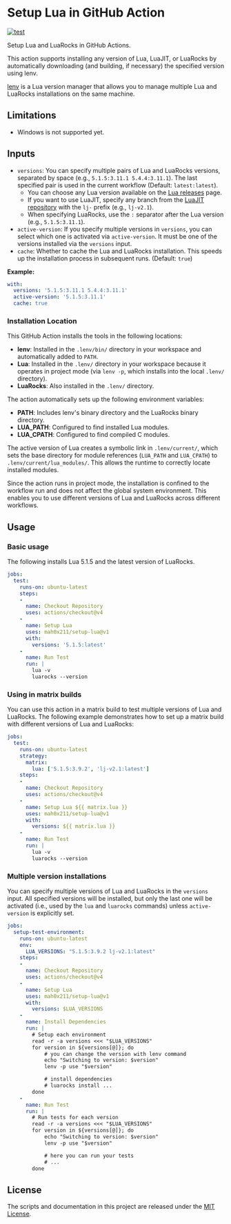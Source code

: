 # Setup Lua in GitHub Action

[![test](https://github.com/mah0x211/setup-lua/actions/workflows/test.yml/badge.svg)](https://github.com/mah0x211/setup-lua/actions/workflows/test.yml)

Setup Lua and LuaRocks in GitHub Actions.

This action supports installing any version of Lua, LuaJIT, or LuaRocks by automatically downloading (and building, if necessary) the specified version using lenv.

[lenv](https://github.com/mah0x211/lenv) is a Lua version manager that allows you to manage multiple Lua and LuaRocks installations on the same machine.


## Limitations

- Windows is not supported yet.


## Inputs


- `versions`:
  You can specify multiple pairs of Lua and LuaRocks versions, separated by space (e.g., `5.1.5:3.11.1 5.4.4:3.11.1`). The last specified pair is used in the current workflow (Default: `latest:latest`).
  - You can choose any Lua version available on the [Lua releases](https://www.lua.org/ftp/) page.
  - If you want to use LuaJIT, specify any branch from the [LuaJIT repository](https://github.com/LuaJIT/LuaJIT) with the `lj-` prefix (e.g., `lj-v2.1`).
  - When specifying LuaRocks, use the `:` separator after the Lua version (e.g., `5.1.5:3.11.1`).
- `active-version`: If you specify multiple versions in `versions`, you can select which one is activated via `active-version`. It must be one of the versions installed via the `versions` input.
- `cache`: Whether to cache the Lua and LuaRocks installation. This speeds up the installation process in subsequent runs. (Default: `true`)

**Example:**

```yaml
with:
  versions: '5.1.5:3.11.1 5.4.4:3.11.1'
  active-version: '5.1.5:3.11.1'
  cache: true
```



### Installation Location

This GitHub Action installs the tools in the following locations:

- **lenv**: Installed in the `.lenv/bin/` directory in your workspace and automatically added to `PATH`.
- **Lua**: Installed in the `.lenv/` directory in your workspace because it operates in project mode (via `lenv -p`, which installs into the local `.lenv/` directory).
- **LuaRocks**: Also installed in the `.lenv/` directory.

The action automatically sets up the following environment variables:

- **PATH**: Includes lenv's binary directory and the LuaRocks binary directory.
- **LUA_PATH**: Configured to find installed Lua modules.
- **LUA_CPATH**: Configured to find compiled C modules.

The active version of Lua creates a symbolic link in `.lenv/current/`, which sets the base directory for module references (`LUA_PATH` and `LUA_CPATH`) to `.lenv/current/lua_modules/`. This allows the runtime to correctly locate installed modules.

Since the action runs in project mode, the installation is confined to the workflow run and does not affect the global system environment. This enables you to use different versions of Lua and LuaRocks across different workflows.


## Usage

### Basic usage

The following installs Lua 5.1.5 and the latest version of LuaRocks.

```yaml
jobs:
  test:
    runs-on: ubuntu-latest
    steps:
    - 
      name: Checkout Repository
      uses: actions/checkout@v4
    - 
      name: Setup Lua
      uses: mah0x211/setup-lua@v1
      with:
        versions: '5.1.5:latest'
    - 
      name: Run Test
      run: |
        lua -v
        luarocks --version
```

### Using in matrix builds

You can use this action in a matrix build to test multiple versions of Lua and LuaRocks. The following example demonstrates how to set up a matrix build with different versions of Lua and LuaRocks:

```yaml
jobs:
  test:
    runs-on: ubuntu-latest
    strategy:
      matrix:
        lua: ['5.1.5:3.9.2', 'lj-v2.1:latest']
    steps:
    -
      name: Checkout Repository
      uses: actions/checkout@v4
    -
      name: Setup Lua ${{ matrix.lua }}
      uses: mah0x211/setup-lua@v1
      with:
        versions: ${{ matrix.lua }}
    -
      name: Run Test
      run: |
        lua -v
        luarocks --version
```


### Multiple version installations

You can specify multiple versions of Lua and LuaRocks in the `versions` input. All specified versions will be installed, but only the last one will be activated (i.e., used by the `lua` and `luarocks` commands) unless `active-version` is explicitly set.


```yaml
jobs:
  setup-test-environment:
    runs-on: ubuntu-latest
    env:
      LUA_VERSIONS: "5.1.5:3.9.2 lj-v2.1:latest"
    steps:
    - 
      name: Checkout Repository
      uses: actions/checkout@v4
    - 
      name: Setup Lua
      uses: mah0x211/setup-lua@v1
      with:
        versions: $LUA_VERSIONS
    - 
      name: Install Dependencies
      run: |
        # Setup each environment
        read -r -a versions <<< "$LUA_VERSIONS"
        for version in ${versions[@]}; do
            # you can change the version with lenv command
            echo "Switching to version: $version"
            lenv -p use "$version"

            # install dependencies
            # luarocks install ...
        done
    - 
      name: Run Test
      run: |
        # Run tests for each version
        read -r -a versions <<< "$LUA_VERSIONS"
        for version in ${versions[@]}; do
            echo "Switching to version: $version"
            lenv -p use "$version"

            # here you can run your tests 
            # ...
        done
```


## License

The scripts and documentation in this project are released under the [MIT License](LICENSE).

